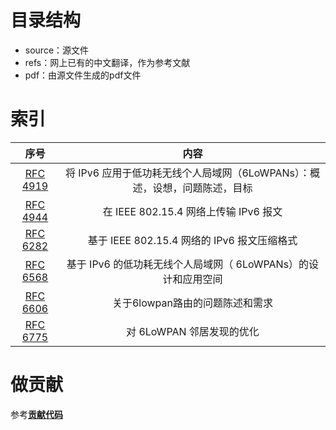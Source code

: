 # 目录结构

- source：源文件
- refs：网上已有的中文翻译，作为参考文献
- pdf：由源文件生成的pdf文件

# 索引

|                    序号                    |                    内容                    |
| :--------------------------------------: | :--------------------------------------: |
| [RFC 4919](https://datatracker.ietf.org/doc/rfc4919/) | 将 IPv6 应用于低功耗无线个人局域网（6LoWPANs）：概述，设想，问题陈述，目标 |
| [RFC 4944](https://datatracker.ietf.org/doc/rfc4944/) |      在 IEEE 802.15.4 网络上传输 IPv6 报文       |
| [RFC 6282](https://datatracker.ietf.org/doc/rfc6282/) |     基于 IEEE 802.15.4 网络的 IPv6 报文压缩格式     |
| [RFC 6568](https://datatracker.ietf.org/doc/rfc6568/) |  基于 IPv6 的低功耗无线个人局域网（ 6LoWPANs）的设计和应用空间  |
| [RFC 6606](https://datatracker.ietf.org/doc/rfc6606/) |           关于6lowpan路由的问题陈述和需求            |
| [RFC 6775](https://datatracker.ietf.org/doc/rfc6775/) |            对 6LoWPAN 邻居发现的优化             |
# 做贡献
参考[**贡献代码**](contribution.md)
